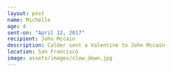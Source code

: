 ```yaml
---
layout: post
name: Michelle
age: 4
sent-on: "April 12, 2017"
recipient: John Mccain
description: Calder sent a Valentine to John Mccain
location: San Francisco
image: assets/images/slow_down.jpg
---
```

